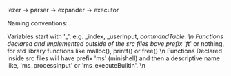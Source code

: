 lezer -> parser -> expander -> executor

Naming conventions:

Variables start with '_', e.g. _index, _userInput, _commandTable. \n
Functions declared and implemented outside of the src files bave prefix 'ft_' or nothing, for std library functions like malloc(), printf() or free() \n
Functions Declared inside src files will have prefix 'ms' (minishell) and then a descriptive name like, 'ms_processInput' or 'ms_executeBuiltin'. \n

